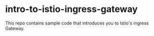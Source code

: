 # intro-to-istio-ingress-gateway
This repo contains sample code that introduces you to Istio's ingress Gateway.

